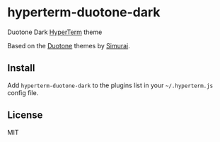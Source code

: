 # hyperterm-duotone-dark

Duotone Dark [HyperTerm](https://hyperterm.org) theme

Based on the [Duotone](http://simurai.com/projects/2016/01/01/duotone-themes) themes by [Simurai](http://simurai.com/).

## Install

Add `hyperterm-duotone-dark` to the plugins list in your `~/.hyperterm.js` config file.

## License

MIT 
